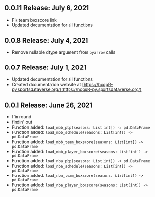
## 0.0.11 Release: July 6, 2021
- Fix team boxscore link
- Updated documentation for all functions

## 0.0.8 Release: July 4, 2021
- Remove nullable dtype argument from `pyarrow` calls

## 0.0.7 Release: July 1, 2021
- Updated documentation for all functions
- Created documentation website at [https://hoopR-py.sportsdataverse.org/](https://hoopR-py.sportsdataverse.org/)
## 0.0.1 Release: June 26, 2021
- f'in round
- findin' out
- Function added: `load_mbb_pbp(seasons: List[int]) -> pd.DataFrame`
- Function added: `load_mbb_schedule(seasons: List[int]) -> pd.DataFrame`
- Function added: `load_mbb_team_boxscore(seasons: List[int]) -> pd.DataFrame`
- Function added: `load_mbb_player_boxscore(seasons: List[int]) -> pd.DataFrame`
- Function added: `load_nba_pbp(seasons: List[int]) -> pd.DataFrame`
- Function added: `load_nba_schedule(seasons: List[int]) -> pd.DataFrame`
- Function added: `load_nba_team_boxscore(seasons: List[int]) -> pd.DataFrame`
- Function added: `load_nba_player_boxscore(seasons: List[int]) -> pd.DataFrame`